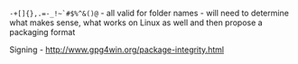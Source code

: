 ``-+[]{},.=-_!~`#$%^&()@`` - all valid for folder names - will need to determine what makes sense, what works on Linux as well and then propose a packaging format

Signing - http://www.gpg4win.org/package-integrity.html